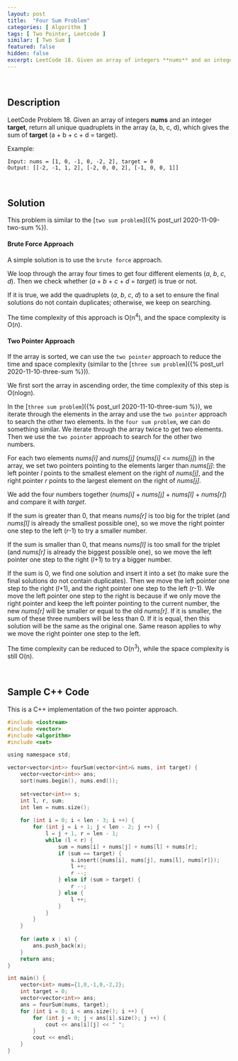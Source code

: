 ```yaml
---
layout: post
title:  "Four Sum Problem"
categories: [ Algorithm ]
tags: [ Two Pointer, Leetcode ]
similar: [ Two Sum ]
featured: false
hidden: false
excerpt: LeetCode 18. Given an array of integers **nums** and an integer **target**, return all unique quadruplets in the array (a, b, c, d), 
---
```


<br />

## Description

LeetCode Problem 18. Given an array of integers **nums** and an integer **target**, return all unique quadruplets in the array (a, b, c, d), 
which gives the sum of **target** (a + b + c + d = target).


Example: 
```
Input: nums = [1, 0, -1, 0, -2, 2], target = 0
Output: [[-2, -1, 1, 2], [-2, 0, 0, 2], [-1, 0, 0, 1]]
```

<br />

## Solution

This problem is similar to the [`two sum problem`]({% post_url 2020-11-09-two-sum %}).

#### Brute Force Approach

A simple solution is to use the `brute force` approach. 

We loop through the array four times to get four different elements (*a*, *b*, *c*, *d*). 
Then we check whether (*a* + *b* + *c* + *d* = *target*) is true or not.

If it is true, we add the quadruplets (*a*, *b*, *c*, *d*) to a set to ensure the final solutions do not contain duplicates; otherwise, we keep on searching.

The time complexity of this approach is O(n<sup>4</sup>), 
and the space complexity is O(n).

#### Two Pointer Approach

If the array is sorted, we can use the `two pointer` approach to reduce the time and space complexity 
(similar to the [`three sum problem`]({% post_url 2020-11-10-three-sum %})). 

We first sort the array in ascending order, the time complexity of this step is O(nlogn).

In the [`three sum problem`]({% post_url 2020-11-10-three-sum %}), we iterate through the elements in the array and use the `two pointer` approach to search the other two elements. In the `four sum problem`, we can do something similar. We iterate through the array twice to get two elements. Then we use the `two pointer` approach to search for the other two numbers.

For each two elements *nums[i]* and *nums[j]* (*nums[i]* <= *nums[j]*) in the array, we set two pointers pointing to the elements larger than *nums[j]*: the left pointer *l* points to 
the smallest element on the right of *nums[j]*, and the right pointer *r* points to the largest element on the right of *nums[j]*.

We add the four numbers together (*nums[i]* + *nums[j]* + *nums[l]* + *nums[r]*) and compare it with *target*.

If the sum is greater than 0, that means *nums[r]* is too big for the triplet (and *nums[l]* is already the smallest possible one), so 
we move the right pointer one step to the left (*r*-1) to try a smaller number.

If the sum is smaller than 0, that means *nums[l]* is too small for the triplet (and *nums[r]* is already the biggest possible one), so 
we move the left pointer one step to the right (*l*+1) to try a bigger number.

If the sum is 0, we find one solution and insert it into a set (to make sure the final solutions do not contain duplicates). Then we move the 
left pointer one step to the right (*l*+1), and the right pointer one step to the left (*r*-1). We move the left pointer one step to the right is 
because if we only move the right pointer and keep the left pointer pointing to the current number, 
the new *nums[r]* will be smaller or equal to the old *nums[r]*. If it is smaller, the sum of these three numbers will be less than 0. 
If it is equal, then this solution will be the same as the original one. Same reason applies to why we move the right pointer one step to the left.

The time complexity can be reduced to O(n<sup>3</sup>), while the 
space complexity is still O(n).

<br />

## Sample C++ Code
This is a C++ implementation of the two pointer approach.
```c
#include <iostream>
#include <vector>
#include <algorithm>
#include <set>

using namespace std;

vector<vector<int>> fourSum(vector<int>& nums, int target) {
    vector<vector<int>> ans;
    sort(nums.begin(), nums.end());
    
    set<vector<int>> s;
    int l, r, sum;
    int len = nums.size();
    
    for (int i = 0; i < len - 3; i ++) {
        for (int j = i + 1; j < len - 2; j ++) {
            l = j + 1, r = len - 1;
            while (l < r) {
                sum = nums[i] + nums[j] + nums[l] + nums[r];
                if (sum == target) {
                    s.insert({nums[i], nums[j], nums[l], nums[r]});
                    l ++;
                    r --;
                } else if (sum > target) {
                    r --;
                } else {
                    l ++;
                }
            }
        }
    }
    
    for (auto x : s) {
        ans.push_back(x);
    }
    return ans;
}

int main() {
    vector<int> nums={1,0,-1,0,-2,2};
    int target = 0;
    vector<vector<int>> ans; 
    ans = fourSum(nums, target);
    for (int i = 0; i < ans.size(); i ++) {
        for (int j = 0; j < ans[i].size(); j ++) {
            cout << ans[i][j] << " ";
        }
        cout << endl;
    }
}
```
